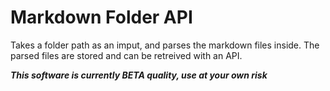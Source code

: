 Markdown Folder API
===================

Takes a folder path as an imput, and parses the markdown files inside. The parsed files are stored and can be retreived with an API.

***This software is currently BETA quality, use at your own risk***
